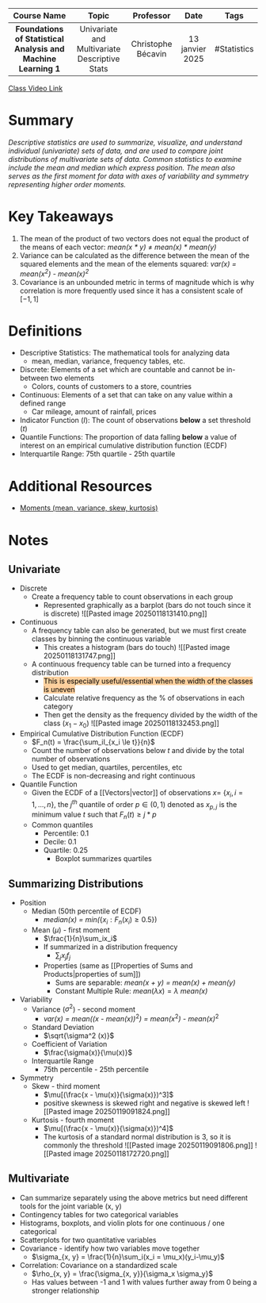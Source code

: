 |                          Course Name                           |                     Topic                     |     Professor      |      Date       |    Tags     |
| :------------------------------------------------------------: | :-------------------------------------------: | :----------------: | :-------------: | :---------: |
| **Foundations of Statistical Analysis and Machine Learning 1** | Univariate and Multivariate Descriptive Stats | Christophe Bécavin | 13 janvier 2025 | #Statistics |

[Class Video Link](URL)

# Summary
*Descriptive statistics are used to summarize, visualize, and understand individual (univariate) sets of data, and are used to compare joint distributions of multivariate sets of data. Common statistics to examine include the mean and median which express position. The mean also serves as the first moment for data with axes of variability and symmetry representing higher order moments.*

# Key Takeaways
1. The mean of the product of two vectors does not equal the product of the means of each vector: *mean(x * y)* $\ne$ *mean(x) * mean(y)*
2. Variance can be calculated as the difference between the mean of the squared elements and the mean of the elements squared: *var(x) = mean($x^2$) - mean$(x)^2$*
3. Covariance is an unbounded metric in terms of magnitude which is why correlation is more frequently used since it has a consistent scale of  $[-1,1]$

# Definitions
- Descriptive Statistics: The mathematical tools for analyzing data
	- mean, median, variance, frequency tables, etc.
- Discrete: Elements of a set which are countable and cannot be in-between two elements
	- Colors, counts of customers to a store, countries 
- Continuous: Elements of a set that can take on any value within a defined range
	- Car mileage, amount of rainfall, prices
- Indicator Function ($I$): The count of observations **below** a set threshold ($t$)
- Quantile Functions: The proportion of data falling **below** a value of interest on an empirical cumulative distribution function (ECDF)
- Interquartile Range: 75th quartile - 25th quartile

# Additional Resources
- [Moments (mean, variance, skew, kurtosis)](https://gregorygundersen.com/blog/2020/04/11/moments/)

# Notes
## Univariate
- Discrete
	- Create a frequency table to count observations in each group
		- Represented graphically as a barplot (bars do not touch since it is discrete)
		 ![[Pasted image 20250118131410.png]]
- Continuous
	- A frequency table can also be generated, but we must first create classes by binning the continuous variable
		- This creates a histogram (bars do touch)
		 ![[Pasted image 20250118131747.png]]
	- A continuous frequency table can be turned into a frequency distribution
		- <mark style="background: #FFB86CA6;">This is especially useful/essential when the width of the classes is uneven</mark>
		- Calculate relative frequency as the % of observations in each category
		- Then get the density as the frequency divided by the width of the class ($x_1 - x_0$)
		 ![[Pasted image 20250118132453.png]]
 - Empirical Cumulative Distribution Function (ECDF)
	 - $F_n(t) = \frac{\sum_iI_{x_i \le t}}{n}$
	 - Count the number of observations below $t$ and divide by the total number of observations
	 - Used to get median, quartiles, percentiles, etc
	 - The ECDF is non-decreasing and right continuous
 - Quantile Function
	 - Given the ECDF of a [[Vectors|vector]] of observations $x =$ {$x_i, i=1, ..., n$}, the $j^{th}$ quantile of order $p \in (0,1)$ denoted as $x_{p,j}$ is the minimum value $t$ such that $F_n(t) \ge j * p$
	 - Common quantiles
		 - Percentile: 0.1
		 - Decile: 0.1
		 - Quartile: 0.25
			 - Boxplot summarizes quartiles
## Summarizing Distributions
- Position
	- Median (50th percentile of ECDF)
		- *median(x) = min(*{$x_i: F_n(x_i) \ge 0.5$})
	- Mean ($\mu$) - first moment
		- $\frac{1}{n}\sum_ix_i$
		- If summarized in a distribution frequency
			- $\sum_jx_jf_j$
		- Properties (same as [[Properties of Sums and Products|properties of sum]])
			- Sums are separable: *mean(x + y) = mean(x) + mean(y)*
			- Constant Multiple Rule: *mean*$(\lambda x) = \lambda$ *mean(x)*
- Variability
	- Variance ($\sigma^2$) - second moment
		- *var(x) = mean((x - mean(x))*$^2$*) =* *mean(*$x^2$*) - mean(x)*$^2$
	- Standard Deviation
		- $\sqrt{\sigma^2 (x)}$
	- Coefficient of Variation
		- $\frac{\sigma(x)}{\mu(x)}$
	- Interquartile Range
		- 75th percentile - 25th percentile
- Symmetry
	- Skew - third moment
		- $\mu[(\frac{x - \mu(x)}{\sigma(x)})^3]$
		- positive skewness is skewed right and negative is skewed left
		 ![[Pasted image 20250119091824.png]]
	- Kurtosis - fourth moment
		- $\mu[(\frac{x - \mu(x)}{\sigma(x)})^4]$
		- The kurtosis of a standard normal distribution is 3, so it is commonly the threshold
		 ![[Pasted image 20250119091806.png]]
	 ![[Pasted image 20250118172720.png]]
## Multivariate
- Can summarize separately using the above metrics but need different tools for the joint variable (x, y)
- Contingency tables for two categorical variables
- Histograms, boxplots, and violin plots for one continuous / one categorical
- Scatterplots for two quantitative variables
- Covariance - identify how two variables move together
	- $\sigma_{x, y} = \frac{1}{n}\sum_i(x_i = \mu_x)(y_i-\mu_y)$
- Correlation: Covariance on a standardized scale
	- $\rho_{x, y} = \frac{\sigma_{x, y}}{\sigma_x \sigma_y}$
	- Has values between -1 and 1 with values further away from 0 being a stronger relationship
